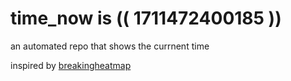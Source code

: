 # time_now is (( 1711472400185 ))

an automated repo that shows the currnent time

inspired by [breakingheatmap](https://github.com/breakingheatmap/breakingheatmap)